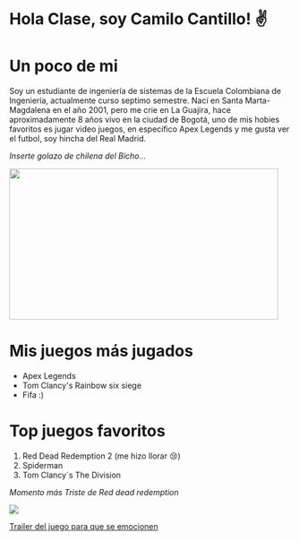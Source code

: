# Hola Clase, soy Camilo Cantillo! ✌️

**Un poco de mi**
=
Soy un estudiante de ingeniería de sistemas de la Escuela Colombiana de Ingeniería, actualmente curso septimo semestre.
Nací en Santa Marta-Magdalena en el año 2001, pero me crie en La Guajira, hace aproximadamente 8 años vivo en la ciudad de Bogotá,
uno de mis hobies favoritos es jugar video juegos, en especifico Apex Legends y me gusta ver el futbol, soy hincha del Real Madrid.

*Inserte golazo de chilena del Bicho...*

<img src="https://c.tenor.com/vBaTHcLmp8wAAAAS/ronaldo-goal.gif" width="480" height="270" />
 
 Mis juegos más jugados
 =
- Apex Legends
- Tom Clancy's Rainbow six siege
- Fifa :)

Top juegos favoritos 
=
1. Red Dead Redemption 2 (me hizo llorar 😢)
2. Spiderman
3. Tom Clancy´s The Division

*Momento más Triste de Red dead redemption*

![](https://media.vandal.net/i/620x348/11-2018/2018111410522559_1.jpg)

[Trailer del juego para que se emocionen](https://www.youtube.com/watch?v=df_z1u2pHYA&t=13s&ab_channel=RockstarGamesEspa%C3%B1a)
